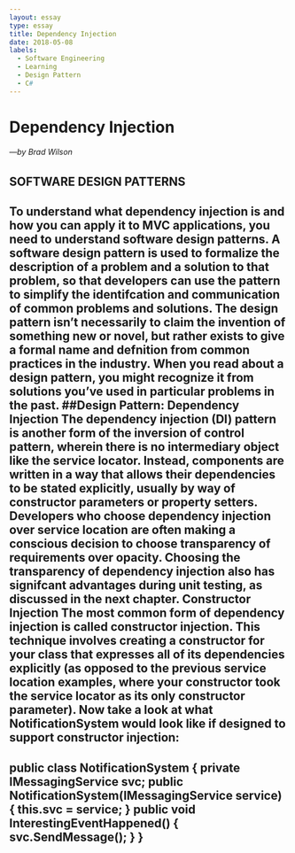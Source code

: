 ```yaml
---
layout: essay
type: essay
title: Dependency Injection
date: 2018-05-08
labels:
  - Software Engineering
  - Learning
  - Design Pattern
  - C#
---
```

# Dependency Injection
###### —by Brad Wilson
## SOFTWARE DESIGN PATTERNS
To understand what dependency injection is and how you can apply it to MVC applications,
you need to understand software design patterns. A software design pattern is used to formalize the description of a problem and a solution to that problem, so that developers can use the
pattern to simplify the identifcation and communication of common problems and solutions.
The design pattern isn’t necessarily to claim the invention of something new or novel, but
rather exists to give a formal name and defnition from common practices in the industry.
When you read about a design pattern, you might recognize it from solutions you’ve used in
particular problems in the past.
##Design Pattern: Dependency Injection
The dependency injection (DI) pattern is another form of the inversion of control pattern, wherein
there is no intermediary object like the service locator. Instead, components are written in a way
that allows their dependencies to be stated explicitly, usually by way of constructor parameters or
property setters.
Developers who choose dependency injection over service location are often making a conscious
decision to choose transparency of requirements over opacity. Choosing the transparency of dependency injection also has signifcant advantages during unit testing, as discussed in the next chapter.
Constructor Injection
The most common form of dependency injection is called constructor injection. This technique
involves creating a constructor for your class that expresses all of its dependencies explicitly (as
opposed to the previous service location examples, where your constructor took the service locator
as its only constructor parameter).
Now take a look at what NotificationSystem would look like if designed to support constructor
injection:
--
public class NotificationSystem
{
private IMessagingService svc;
public NotificationSystem(IMessagingService service)
{
this.svc = service;
}
public void InterestingEventHappened()
{
svc.SendMessage();
}
}
--
